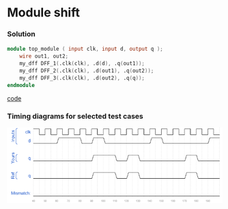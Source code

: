 # Module shift
### Solution
```Verilog
module top_module ( input clk, input d, output q );
	wire out1, out2; 
    my_dff DFF_1(.clk(clk), .d(d), .q(out1));
    my_dff DFF_2(.clk(clk), .d(out1), .q(out2));
    my_dff DFF_3(.clk(clk), .d(out2), .q(q));
endmodule
```
[code](./23.v)

### Timing diagrams for selected test cases
![result](./result.png)
